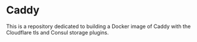 # Caddy

This is a repository dedicated to building a Docker image of Caddy with the Cloudflare tls and Consul storage plugins.
